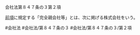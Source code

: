 会社法第８４７条の３第２項

[前項](会社法＿＿＿＿第８４７条の３第１項)に規定する「完全親会社等」とは、次に掲げる株式会社をいう。

#会社法
#会社法/第８４７条の３
#会社法/第８４７条の３/第２項
